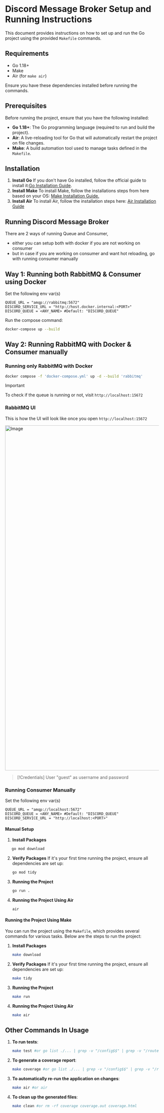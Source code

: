 # Discord Message Broker Setup and Running Instructions

This document provides instructions on how to set up and run the Go project using the provided `Makefile` commands.

## Requirements

- Go 1.18+
- Make
- Air (for `make air`)

Ensure you have these dependencies installed before running the commands.

## Prerequisites

Before running the project, ensure that you have the following installed:

- **Go 1.18+**: The Go programming language (required to run and build the project).
- **Air**: A live-reloading tool for Go that will automatically restart the project on file changes.
- **Make**: A build automation tool used to manage tasks defined in the `Makefile`.

## Installation

1. **Install Go**
   If you don't have Go installed, follow the official guide to install it:[Go Installation Guide](https://go.dev/doc/install).
2. **Install Make**
   To install Make, follow the installations steps from here based on your OS:
   [Make Installation Guide.](https://www.geeksforgeeks.org/how-to-install-make-on-ubuntu/)
3. **Install Air**
   To install Air, follow the installation steps here:
   [Air Installation Guide](https://github.com/air-verse/air)

## Running Discord Message Broker

There are 2 ways of running Queue and Consumer,

- either you can setup both with docker if you are not working on consumer
- but in case if you are working on consumer and want hot reloading, go with running consumer manually

## Way 1: Running both RabbitMQ & Consumer using Docker

Set the following env var(s)

```
QUEUE_URL = "amqp://rabbitmq:5672"
DISCORD_SERVICE_URL = "http://host.docker.internal:<PORT>"
DISCORD_QUEUE = <ANY_NAME> #Default: "DISCORD_QUEUE"
```

Run the compose command:

```sh
docker-compose up --build
```

## Way 2: Running RabbitMQ with Docker & Consumer manually

### Running only RabbitMQ with Docker

```bash
docker compose -f 'docker-compose.yml' up -d --build 'rabbitmq'
```

> [!IMPORTANT]
> To check if the queue is running or not, visit `http://localhost:15672`

### RabbitMQ UI

This is how the UI will look like once you open `http://localhost:15672`

<img width="1127" alt="Image" src="https://github.com/user-attachments/assets/81b67f52-c762-4773-b75d-26e82d558b36" />

> [!Credentials]
> User "guest" as username and password

### Running Consumer Manually

Set the following env var(s)

```
QUEUE_URL = "amqp://localhost:5672"
DISCORD_QUEUE = <ANY_NAME> #Default: "DISCORD_QUEUE"
DISCORD_SERVICE_URL = "http://localhost:<PORT>"
```

#### Manual Setup

1. **Install Packages**

```bash
   go mod download
```

2. **Verify Packages**
   If it's your first time running the project, ensure all dependencies are set up:

   ```bash
   go mod tidy
   ```

3. **Running the Project**

   ```bash
   go run .
   ```

4. **Running the Project Using Air**

   ```bash
   air
   ```

#### Running the Project Using Make

You can run the project using the `Makefile`, which provides several commands for various tasks. Below are the steps to run the project:

1. **Install Packages**

   ```bash
   make download
   ```

2. **Verify Packages**
   If it's your first time running the project, ensure all dependencies are set up:

   ```bash
   make tidy
   ```

3. **Running the Project**

   ```bash
   make run
   ```

4. **Running the Project Using Air**

   ```bash
   make air
   ```

## Other Commands In Usage

1. **To run tests**:

   ```bash
   make test #or go list ./... | grep -v "/config$$" | grep -v "/routes$$" | xargs go test -v
   ```

2. **To generate a coverage report**:

   ```bash
   make coverage #or go list ./... | grep -v "/config$$" | grep -v "/routes$$" | xargs go test -v -coverprofile=coverage.out
   ```

3. **To automatically re-run the application on changes**:

   ```bash
   make air #or air
   ```

4. **To clean up the generated files**:

   ```bash
   make clean #or rm -rf coverage coverage.out coverage.html
   ```
